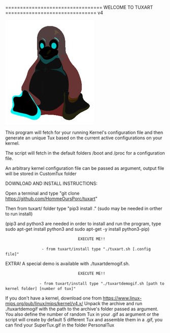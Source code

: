 
================================= WELCOME TO TUXART ===============================
v4


![tux gif](tuxartlogo.gif)


This program will fetch for your running Kernel's configuration file and then generate an unique Tux based on the current active configurations on your kernel.

The script will fetch in the default folders /boot and /proc for a configuration file.

An arbitrary kernel configuration file can be passed as argument, output file will be stored in CustomTux folder


DOWNLOAD AND INSTALL INSTRUCTIONS:

Open a terminal and type "git clone https://github.com/HommeOursPorc/tuxart"

Then from tuxart/ folder type "pip3 install ." (sudo may be needed in orther to run install)

(pip3 and python3 are needed in order to install and run the program, type sudo apt-get install python3 and sudo apt-get -y install python3-pip)


                                    EXECUTE ME!!

                    - from tuxart/install type "./tuxart.sh [.config file]"





EXTRA!
A special demo is available with ./tuxartdemogif.sh.


                                    EXECUTE ME!!

                   - from tuxart/install type "./tuxartdemogif.sh [path to kernel folder] [number of tux]"


If you don't have a kernel, download one from https://www.linux-mips.org/pub/linux/mips/kernel/v4.x/
Unpack the archive and run ./tuxartdemogif with the path to the archive's folder passed as argument.
You also define the number of random Tux in your .gif as argument or the script will create by default 5 different Tux and assemble them in a .gif, you can find your SuperTux.gif in the folder PersonalTux
